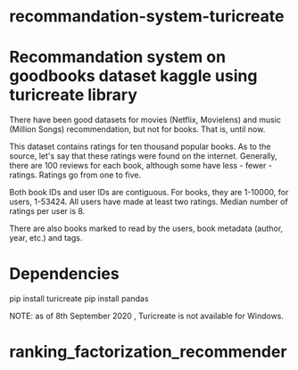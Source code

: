 # recommandation-system-turicreate
# Recommandation system on goodbooks dataset kaggle using  turicreate library

There have been good datasets for movies (Netflix, Movielens) and music (Million Songs) recommendation, but not for books. That is, until now.

This dataset contains ratings for ten thousand popular books. As to the source, let's say that these ratings were found on the internet. Generally, there are 100 reviews for each book, although some have less - fewer - ratings. Ratings go from one to five.

Both book IDs and user IDs are contiguous. For books, they are 1-10000, for users, 1-53424. All users have made at least two ratings. Median number of ratings per user is 8.

There are also books marked to read by the users, book metadata (author, year, etc.) and tags.


# Dependencies 

pip install turicreate
pip install pandas

NOTE: as of 8th September 2020 , Turicreate is not available for Windows.

# ranking_factorization_recommender
